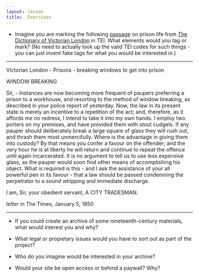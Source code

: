 ```yaml
---
layout: lesson
title:  Exercises
---
```

* Imagine you are marking the following [passage](http://www.victorianlondon.org/prisons/breakingwindows.htm) on prison life from [The Dictionary of Victorian London](http://www.victorianlondon.org/) in TEI. What elements would you tag or mark? \(No need to actually look up the valid TEI codes for such things - you can just invent fake tags for what you would be interested in.\)

---

Victorian London - Prisons - breaking windows to get into prison

WINDOW BREAKING

Sir, - Instances are now becoming more frequent of paupers preferring a prison to a workhouse, and resorting to the method of window breaking, as described in your police report of yesterday. Now, the law in its present state is merely an incentive to a repetition of the act; and, therefore, as it affords me no redress, I intend to take it into my own hands. I employ two porters on my premises, and have provided them with stout cudgels. If any pauper should deliberately break a large square of glass they will rush out, and thrash them most unmercifully. Where is the advantage in giving them into custody? By that means you confer a favour on the offender; and the very hour he is at liberty he will return and continue to repeat the offence until again incarcerated. It is no argument to tell us to use less expensive glass, as the pauper would soon find other means of accomplishing his object. What is required is this - and I ask the assistance of your all powerful pen in its favour - that a law should be passed condemning the perpetrator to a sound whipping and immediate discharge.

I am, Sir, your obedient servant, A CITY TRADESMAN.

_letter_ in The Times, January 5, 1850

---

* If you could create an archive of some nineteenth-century materials, what would interest you and why?

* What legal or propietary issues would you have to sort out as part of the project?

* Who do you imagine would be interested in your archive?

* Would your site be open access or behind a paywall? Why? 


